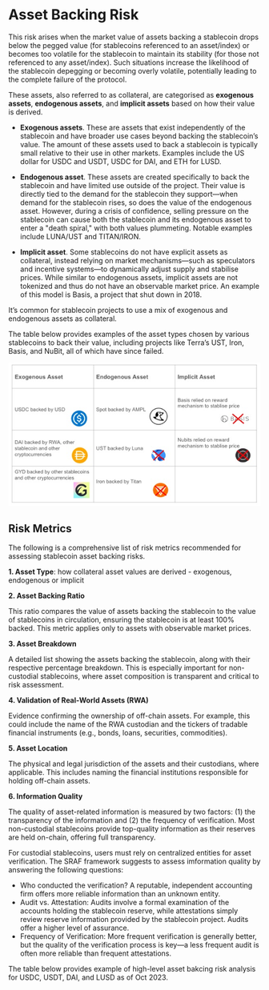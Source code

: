 # Asset Backing Risk 
This risk arises when the market value of assets backing a stablecoin drops below the pegged value (for stablecoins referenced to an asset/index) or becomes too volatile for the stablecoin to maintain its stability (for those not referenced to any asset/index). Such situations increase the likelihood of the stablecoin depegging or becoming overly volatile, potentially leading to the complete failure of the protocol.

These assets, also referred to as collateral, are categorised as **exogenous assets**, **endogenous assets**, and **implicit assets** based on how their value is derived.

- **Exogenous assets**. These are assets that exist independently of the stablecoin and have broader use cases beyond backing the stablecoin’s value. The amount of these assets used to back a stablecoin is typically small relative to their use in other markets. Examples include the US dollar for USDC and USDT, USDC for DAI, and ETH for LUSD.

- **Endogenous asset**. These assets are created specifically to back the stablecoin and have limited use outside of the project. Their value is directly tied to the demand for the stablecoin they support—when demand for the stablecoin rises, so does the value of the endogenous asset. However, during a crisis of confidence, selling pressure on the stablecoin can cause both the stablecoin and its endogenous asset to enter a "death spiral," with both values plummeting. Notable examples include LUNA/UST and TITAN/IRON.

- **Implicit asset**. Some stablecoins do not have explicit assets as collateral, instead relying on market mechanisms—such as speculators and incentive systems—to dynamically adjust supply and stabilise prices. While similar to endogenous assets, implicit assets are not tokenized and thus do not have an observable market price. An example of this model is Basis, a project that shut down in 2018.

It’s common for stablecoin projects to use a mix of exogenous and endogenous assets as collateral.

The table below provides examples of the asset types chosen by various stablecoins to back their value, including projects like Terra’s UST, Iron, Basis, and NuBit, all of which have since failed.

![alt text](https://github.com/tamamatammy/sraf/blob/main/research/images/asset_type_example.jpg)

## Risk Metrics
The following is a comprehensive list of risk metrics recommended for assessing stablecoin asset backing risks.

**1. Asset Type**: how collateral asset values are derived - exogenous, endogenous or implicit


**2. Asset Backing Ratio**

This ratio compares the value of assets backing the stablecoin to the value of stablecoins in circulation, ensuring the stablecoin is at least 100% backed. This metric applies only to assets with observable market prices.

**3. Asset Breakdown**

A detailed list showing the assets backing the stablecoin, along with their respective percentage breakdown. This is especially important for non-custodial stablecoins, where asset composition is transparent and critical to risk assessment.

**4. Validation of Real-World Assets (RWA)**

Evidence confirming the ownership of off-chain assets. For example, this could include the name of the RWA custodian and the tickers of tradable financial instruments (e.g., bonds, loans, securities, commodities).

**5. Asset Location**

The physical and legal jurisdiction of the assets and their custodians, where applicable. This includes naming the financial institutions responsible for holding off-chain assets.

**6. Information Quality**

The quality of asset-related information is measured by two factors: (1) the transparency of the information and (2) the frequency of verification. Most non-custodial stablecoins provide top-quality information as their reserves are held on-chain, offering full transparency.

For custodial stablecoins, users must rely on centralized entities for asset verification. The SRAF framework suggests to assess imformation quality by answering the following questions:

- Who conducted the verification? A reputable, independent accounting firm offers more reliable information than an unknown entity.
- Audit vs. Attestation: Audits involve a formal examination of the accounts holding the stablecoin reserve, while attestations simply review reserve information provided by the stablecoin project. Audits offer a higher level of assurance.
- Frequency of Verification: More frequent verification is generally better, but the quality of the verification process is key—a less frequent audit is often more reliable than frequent attestations.

The table below provides example of high-level asset bakcing risk analysis for USDC, USDT, DAI, and LUSD as of Oct 2023.


